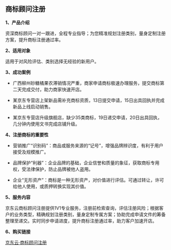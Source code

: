 ## 商标顾问注册

**1、产品介绍**

资深商标顾问一对一跟进，全程专业指导；为您精准规划注册类别，量身定制注册方案，提升商标注册通过率。

**2、适用对象**

适用于对风险评估、类别选择无经验的新用户。

**3、成功案例**

- 广西柳州砂糖橘果农滞销情况严重，商家申请商标极速办理服务，提交商标第二天完成交付，助力商家快速开店。

- 某京东专营店上架新品需补充商标资质，13日提交申请，15日出具回执并完成新品上线启动销售。

- 某京东专营店升级旗舰店，缺少35类商标，19日递交申请，20日出具回执，几分钟内使用文书完成店铺升级。

**4、注册商标的重要性**

- 营销推广“识别码”：商品或服务来源的“记号”，增强品牌辨识度，有利于用户接受及规模推广。

- 品牌保护“利器”：企业品牌的基础，企业信誉和质量的象征，获取商标专用权，受法律保护，防止品牌被他人盗用。

- 企业“无形资产”：商标是一种无形资产，对价值进行评估。可通过转让，许可给他人使用，或质押转换实现其价值。

**5、服务内容**

京东云商标顾问注册提供1V1专业服务，注册前检索查询，评估注册风险；根据客户的业务类型，精确规划注册类别，量身定制专属方案；协助完成申请文件的筹备整理至递交。实时同步申请进度，提升商标注册通过率，助力客户加速开店。 

**6、购买链接**

  [京东云·商标顾问注册](https://www.jdcloud.com/cn/products/trademark-registration-service)
